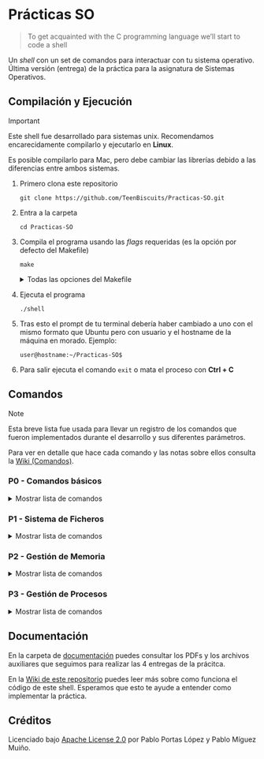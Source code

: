 # Prácticas SO

> To get acquainted with the C programming language we’ll start to code a
> shell

Un _shell_ con un set de comandos para interactuar con tu sistema operativo. Última versión (entrega) de la práctica
para la asignatura de Sistemas Operativos.

## Compilación y Ejecución

> [!IMPORTANT]  
> Este shell fue desarrollado para sistemas unix. Recomendamos encarecidamente compilarlo y ejecutarlo en **Linux**.
>
> Es posible compilarlo para Mac, pero debe cambiar las librerías debido a las diferencias entre ambos sistemas.

1. Primero clona este repositorio
    ```shell
    git clone https://github.com/TeenBiscuits/Practicas-SO.git
    ```
2. Entra a la carpeta
    ```shell
    cd Practicas-SO  
    ```
3. Compila el programa usando las _flags_ requeridas (es la opción por defecto del Makefile)
    ```shell
    make
    ```
   <details>

   <summary>Todas las opciones del Makefile</summary>

    - ``make all`` o ``make`` (por defecto): Compila el programa con las _flags_ requeridas (`-Wall`)
    - ``make debug``: Compila el programa añadiendo las _flags_ de _debug_ y optimización (`-g -O0`)
    - ``make run``: Compila el programa (como en la opción por defecto) y lo ejecuta acto seguido. Tratará de ejecutarlo
      usando `rlwrap`(1), de no estar instalado lo ejecutará de forma normal.
    - ``make leaks``: Compila el programa (con las _flags_ de `debug`) y trata de ejecutarlo con **Valgrind**.
    - ``make tests``: Compila y ejecuta el programa como en `leaks` e introduce automáticamente por la entrada estandar
      los contenidos del archivo `tests.txt`.

   (1) Al ejecutarlo con `rlwrap` podrás usar las flechas `←`/`→` para moverte por el texto escrito o las otras flechas
   `↑`/`↓` para volver a escribir el texto anteriormente introducido.

   </details>
4. Ejecuta el programa
    ```shell
    ./shell 
    ```
5. Tras esto el prompt de tu terminal debería haber cambiado a uno con el mismo formato que Ubuntu pero con usuario y el
   hostname de la máquina en morado. Ejemplo:
   ```
   user@hostname:~/Practicas-SO$
   ```
6. Para salir ejecuta el comando `exit` o mata el proceso con **Ctrl + C**

## Comandos

> [!NOTE]  
> Esta breve lista fue usada para llevar un registro de los comandos que fueron implementados durante el desarrollo y
> sus diferentes parámetros.
>
> Para ver en detalle que hace cada comando y las notas sobre ellos consulta
> la [Wiki (Comandos)](https://github.com/TeenBiscuits/Practicas-SO/wiki/Comandos).

### P0 - Comandos básicos

<details>

<summary>Mostrar lista de comandos</summary>

- [x] authors [-l|-n]
- [x] pid
- [x] ppid
- [x] cd [dir]
- [x] date [-t|-d]
- [x] historic [N|-N] **(1)**
- [x] open [file] mode (cr,ap,ex,ro,rw,wo,tr)
- [x] close [df]
- [x] dup [df]
- [x] infosys
- [x] help [cmd]
- [x] quit, exit, bye

(1) _Hypothetically, there’s a scenario where trying to repeat a historic command could yield an infinite loop or a
stack overflow (depending on how it is coded), so students may choose to not store calls to historic N itself in the
historic list if they want so (See the NOTES ON LIST IMPLEMENTATIONS at the end of this document)_

</details>

### P1 - Sistema de Ficheros

<details>

<summary>Mostrar lista de comandos</summary>

- [x] makefile [name]
- [x] makedir [name]
- [x] listfile [-long][-link][-acc] name1 name2 n3 ... lista ficheros; **(2)**
- [x] cwd
- [x] listdir [-hid][-long][-link][-acc] n1 n2 ... lista contenidos de directorios **(3)**
- [x] reclist [-hid][-long][-link][-acc] n1 n2 ... lista recursivamente contenidos de directorios (subdirs después) **(
  3)**
- [x] revlist [-hid][-long][-link][-acc] n1 n2 ... lista recursivamente contenidos de directorios (subdirs antes)
- [x] erase [name1 name2 ..]
- [x] delrec [name1 name2 ..]

(2) -long: listado largo | -acc: acesstime | -link: si es enlace simbolico, el path contenido

(3) -long: listado largo | -hid: incluye los ficheros ocultos | -acc: acesstime | -link: si es enlace simbolico, el path
contenido

</details>

### P2 - Gestión de Memoria

<details>

<summary>Mostrar lista de comandos</summary>

- [x] allocate [-malloc|-mmap|-createshared|-shared]
- [x] deallocate [-malloc|-mmap|-shared|-delkey]
- [x] memfill [addr] [ch cont|cont]
- [x] memdump [addr] [cont]
- [x] memory [-funcs|-vars|-blocks|-all|-pmap]
- [x] readfile [file] [addr] [cont]
- [x] writefile [file] [addr] [cont]
- [x] read [df] [addr] [cont]
- [x] write [df] [addr] [cont]
- [x] recurse [n]

</details>

### P3 - Gestión de Procesos

<details>

<summary>Mostrar lista de comandos</summary>

- [x] getuid
- [x] setuid [-l] id
- [x] showvar v1 v2 ..
- [x] changevar [-a|-e|-p] var val
- [x] subsvar [-a|-e] v1 v2 val
- [x] environ [-environ|-addr]
- [x] fork
- [x] search [-add dir|-del dir|-clear|-path]
- [x] exec [VAR1 VAR2 VAR3 ...] executablefile [arg1 arg2 ...]
- [x] execpri prio [VAR1 VAR2 VAR3 ...] executablefile [arg1 arg2 ...]
- [x] fg [VAR1 VAR2 VAR3 ...] executablefile [arg1 arg2 ...]
- [x] fgpri prio [VAR1 VAR2 VAR3 ...] executablefile [arg1 arg2 ...]
- [x] back [VAR1 VAR2 VAR3 ...] executablefile [arg1 arg2 ...]
- [x] backpri prio [VAR1 VAR2 VAR3 ...] executablefile [arg1 arg2 ...]
- [x] listjobs
- [x] deljobs -term|-sig
- [x] \*****

</details>

## Documentación

En la carpeta de [documentación](/docs) puedes consultar los PDFs y los archivos auxiliares que seguimos para realizar
las 4 entregas de la prácitca.

En la [Wiki de este repositorio](https://github.com/TeenBiscuits/Practicas-SO/wiki) puedes leer más sobre como funciona
el código de este shell. Esperamos que esto te ayude a entender como implementar la práctica.

## Créditos

Licenciado bajo [Apache License 2.0](/LICENSE) por Pablo Portas López y Pablo Míguez Muiño.